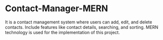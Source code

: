 # Contact-Manager-MERN
It is a contact management system where users can add, edit, and delete contacts. Include features like contact details, searching, and sorting. MERN technology is used for the implementation of this project.
